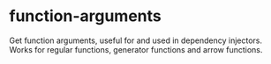 # function-arguments
Get function arguments, useful for and used in dependency injectors. Works for regular functions, generator functions and arrow functions.

